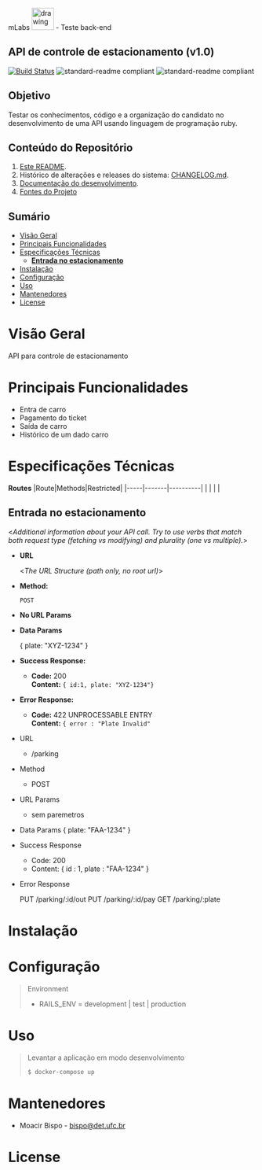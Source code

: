 mLabs <img src="https://avatars1.githubusercontent.com/u/29802441?s=200&v=4" alt="drawing" width="45px"/> - Teste back-end

## API de controle de estacionamento (v1.0)

[![Build Status](https://drone.geomk.com.br/api/badges/bispo/parking/status.svg)](https://drone.geomk.com.br/bispo/parking) ![standard-readme compliant](https://img.shields.io/badge/ruby-2.6.5-brightgreen.svg?style=flat-square) ![standard-readme compliant](https://img.shields.io/badge/rails-6-brightgreen.svg?style=flat-square)

## Objetivo

Testar os conhecimentos, código e a organização do candidato no desenvolvimento de uma API usando linguagem de programação ruby.

## Conteúdo do Repositório

1. [Este README](README.md).
2. Histórico de alterações e releases do sistema: [CHANGELOG.md](CHANGELOG.md).
3. [Documentação do desenvolvimento](HOWTO.md).
4. [Fontes do Projeto](/source/mlabs-parking)

## Sumário

- [Visão Geral](#vis%c3%a3o-geral)
- [Principais Funcionalidades](#principais-funcionalidades)
- [Especificações Técnicas](#especifica%c3%a7%c3%b5es-t%c3%a9cnicas)
  - [**Entrada no estacionamento**](#entrada-no-estacionamento)
- [Instalação](#instala%c3%a7%c3%a3o)
- [Configuração](#configura%c3%a7%c3%a3o)
- [Uso](#uso)
- [Mantenedores](#mantenedores)
- [License](#license)


# Visão Geral

API para controle de estacionamento

# Principais Funcionalidades

- Entra de carro
- Pagamento do ticket
- Saída de carro
- Histórico de um dado carro

# Especificações Técnicas

**Routes**
|Route|Methods|Restricted|
|-----|-------|----------|
|     |       |          |


**Entrada no estacionamento**
----
  <_Additional information about your API call. Try to use verbs that match both request type (fetching vs modifying) and plurality (one vs multiple)._>

* **URL**

  <_The URL Structure (path only, no root url)_>

* **Method:**
  
  `POST`
  
*  **No URL Params**

* **Data Params**

  { plate: "XYZ-1234" }

* **Success Response:**
  
  * **Code:** 200 <br />
    **Content:** `{ id:1, plate: "XYZ-1234"}`
 
* **Error Response:**

  * **Code:** 422 UNPROCESSABLE ENTRY <br />
    **Content:** `{ error : "Plate Invalid" `


- URL
  - /parking
- Method
  - POST
- URL Params
  - sem paremetros
- Data Params
    { plate: "FAA-1234" }
- Success Response
  - Code: 200
  - Content: { id : 1, plate : "FAA-1234" }
- Error Response
    
    PUT /parking/:id/out
    PUT /parking/:id/pay
    GET /parking/:plate

# Instalação

# Configuração

> Environment
>
> - RAILS_ENV = development | test | production
> 

# Uso

> Levantar a aplicação em modo desenvolvimento
> ```bash
> $ docker-compose up
> ```


# Mantenedores
 - Moacir Bispo - <bispo@det.ufc.br>

# License

